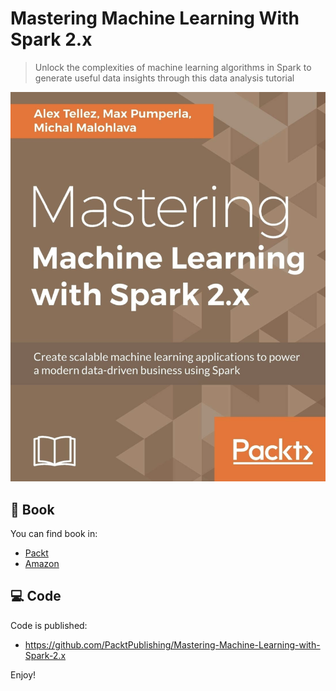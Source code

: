 # Mastering Machine Learning With Spark 2.x
> Unlock the complexities of machine learning algorithms in Spark to generate useful data insights through this data analysis tutorial

![Book cover](cover.png)

## 📖 Book
You can find book in:
 - [Packt](https://www.packtpub.com/big-data-and-business-intelligence/mastering-machine-learning-spark-2x)
 - [Amazon](https://www.amazon.com/Mastering-Machine-Learning-Spark-2-x/dp/1785283456)

## 💻 Code

Code is published:
  - https://github.com/PacktPublishing/Mastering-Machine-Learning-with-Spark-2.x
  

Enjoy!
